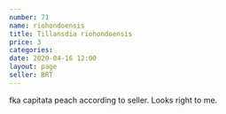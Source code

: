 ```yaml
---
number: 71
name: riohondoensis
title: Tillansdia riohondoensis
price: 3
categories: 
date: 2020-04-16 12:00
layout: page
seller: BRT
---
```

fka capitata peach according to seller. Looks right to me.
